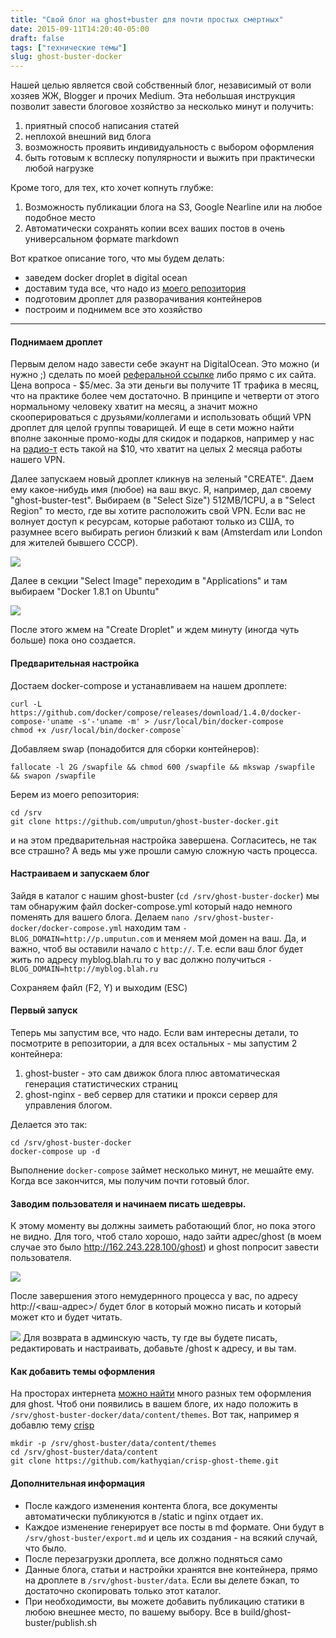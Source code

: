 ```yaml
---
title: "Свой блог на ghost+buster для почти простых смертных"
date: 2015-09-11T14:20:40-05:00
draft: false
tags: ["технические темы"]
slug: ghost-buster-docker
---
```


Нашей целью является свой собственный блог, независимый от воли хозяев ЖЖ, Blogger и прочих Medium. Эта небольшая инструкция позволит завести блоговое хозяйство за несколько минут и получить:

1. приятный способ написания статей
1. неплохой внешний вид блога
1. возможность проявить индивидуальность с выбором оформления
1. быть готовым к всплеску популярности и выжить при практически любой нагрузке

Кроме того, для тех, кто хочет копнуть глубже:

1. Возможность публикации блога на S3, Google Nearline или на любое подобное место
1. Автоматически сохранять копии всех ваших постов в очень универсальном формате markdown
 

Вот краткое описание того, что мы будем делать:

* заведем docker droplet в digital ocean
* доставим туда все, что надо из [моего репозитория](https://github.com/umputun/ghost-buster-docker)
* подготовим дроплет для разворачивания контейнеров
* построим и поднимем все это хозяйство

___
#### Поднимаем дроплет

Первым делом надо завести себе экаунт на DigitalOcean. Это можно (и нужно ;) сделать по моей [реферальной ссылке](https://www.digitalocean.com/?refcode=229abb726d5d) либо прямо с их сайта. Цена вопроса - $5/мес. За эти деньги вы получите 1Т трафика в месяц, что на практике более чем достаточно. В принципе и четверти от этого нормальному человеку хватит на месяц, а значит можно скооперироваться с друзьями/коллегами и использовать общий VPN дроплет для целой группы товарищей.  И еще в сети можно найти вполне законные промо-коды для скидок и подарков, например у нас на [радио-т](http://www.radio-t.com) есть такой на $10, что хватит на целых 2 месяца работы нашего VPN.

Далее запускаем новый дроплет кликнув на зеленый "CREATE". Даем ему какое-нибудь имя (любое) на ваш вкус. Я, например, дал своему "ghost-buster-test". Выбираем (в "Select Size") 512MB/1CPU, а в "Select Region" то место, где вы хотите расположить свой VPN. Если вас не волнует доступ к ресурсам, которые работают только из США, то разумнее всего выбирать регион близкий к вам (Amsterdam или London для жителей бывшего СССР).

![](/images/posts/ycnt7_20150908_144754-3hdfa-1.png)

Далее в секции "Select Image" переходим в "Applications" и там выбираем "Docker 1.8.1 on Ubuntu"

![](/images/posts/fkeyk_20150908_144818-pmijc.png)

После этого жмем на "Create Droplet" и ждем минуту (иногда чуть больше) пока оно создается.

#### Предварительная настройка

Достаем docker-compose и устанавливаем на нашем дроплете:

```
curl -L https://github.com/docker/compose/releases/download/1.4.0/docker-compose-'uname -s'-'uname -m' > /usr/local/bin/docker-compose
chmod +x /usr/local/bin/docker-compose`
```

Добавляем swap (понадобится для сборки контейнеров):
```
fallocate -l 2G /swapfile && chmod 600 /swapfile && mkswap /swapfile && swapon /swapfile
```

Берем из моего репозитория:
```
cd /srv 
git clone https://github.com/umputun/ghost-buster-docker.git
```

и на этом предварительная настройка завершена. Согласитесь, не так все страшно? А ведь мы уже прошли самую сложную часть процесса.

#### Настраиваем и запускаем блог

Зайдя в каталог с нашим ghost-buster (`cd /srv/ghost-buster-docker`) мы там обнаружим файл docker-compose.yml который надо немного поменять для вашего блога. Делаем `nano /srv/ghost-buster-docker/docker-compose.yml` находим там `- BLOG_DOMAIN=http://p.umputun.com` и меняем мой домен на ваш. Да, и важно, чтоб вы оставили начало с `http://`. Т.е. если ваш блог будет жить по адресу myblog.blah.ru то у вас должно получиться `- BLOG_DOMAIN=http://myblog.blah.ru`

Сохраняем файл (F2, Y) и выходим (ESC)

#### Первый запуск

Теперь мы запустим все, что надо. Если вам интересны детали, то посмотрите в репозитории, а для всех остальных - мы запустим 2 контейнера:

1. ghost-buster - это сам движок блога плюс автоматическая генерация статистических страниц
1. ghost-nginx - веб сервер для статики и прокси сервер для управления блогом.

Делается это так:
```
cd /srv/ghost-buster-docker
docker-compose up -d
```
Выполнение `docker-compose` займет несколько минут, не мешайте ему. Когда все закончится, мы получим почти готовый блог.

#### Заводим пользователя и начинаем писать шедевры.

К этому моменту вы должны заиметь работающий блог, но пока этого не видно. Для того, чтоб стало хорошо, надо зайти адрес/ghost (в моем случае это было http://162.243.228.100/ghost) и ghost попросит завести пользователя.
 
![](/images/posts/mp0yc_20150908_150725-wfy7a.png)

После завершения этого немудернного процесса у вас, по адресу http://<ваш-адрес>/ будет блог в который можно писать и который может кто и будет читать.

![](/images/posts/j1ayt_20150908_160253-g8sj4.png)
Для возврата в админскую часть, ту где вы будете писать, редактировать и настраивать, добавьте /ghost к адресу, и вы там.

#### Как добавить темы оформления

На просторах интернета [можно найти](https://www.google.com/search?client=safari&rls=en&q=ghost+themes&ie=UTF-8&oe=UTF-8) много разных тем оформления для ghost. Чтоб они появились в вашем блоге, их надо положить в `/srv/ghost-buster-docker/data/content/themes`. Вот так, например я добавлю тему [crisp](https://github.com/kathyqian/crisp-ghost-theme)

```
mkdir -p /srv/ghost-buster/data/content/themes
cd /srv/ghost-buster/data/content
git clone https://github.com/kathyqian/crisp-ghost-theme.git
```

#### Дополнительная информация

* После каждого изменения контента блога, все документы автоматически публикуются в /static и nginx отдает их.
* Каждое изменение генерирует все посты в md формате. Они будут в `/srv/ghost-buster/export.md` и цель их создания - на всякий случай, что было.
* После перезагрузки дроплета, все должно подняться само
* Данные блога, статьи и настройки хранятся вне контейнера, прямо на дроплете в `/srv/ghost-buster/data`. Если вы делете бэкап, то достаточно скопировать только этот каталог.
* При необходимости, вы можете добавить публикацию статики в любою внешнее место, по вашему выбору. Все в build/ghost-buster/publish.sh



